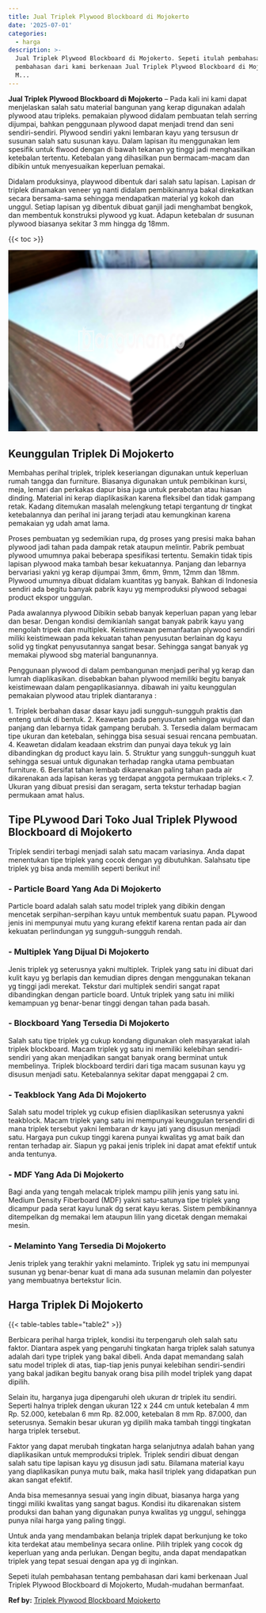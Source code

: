 ```yaml
---
title: Jual Triplek Plywood Blockboard di Mojokerto
date: '2025-07-01'
categories:
  - harga
description: >-
  Jual Triplek Plywood Blockboard di Mojokerto. Sepeti itulah pembahasan tentang
  pembahasan dari kami berkenaan Jual Triplek Plywood Blockboard di Mojokerto,
  M...
---
```


**Jual Triplek Plywood Blockboard di Mojokerto** – Pada kali ini kami dapat menjelaskan salah satu material bangunan yang kerap digunakan adalah plywood atau tripleks. pemakaian plywood didalam pembuatan telah serring dijumpai, bahkan penggunaan plywood dapat menjadi trend dan seni sendiri-sendiri. Plywood sendiri yakni lembaran kayu yang tersusun dr susunan salah satu susunan kayu. Dalam lapisan itu menggunakan lem spesifik untuk flwood dengan di bawah tekanan yg tinggi jadi menghasilkan ketebalan tertentu. Ketebalan yang dihasilkan pun bermacam-macam dan dibikin untuk menyesuaikan keperluan pemakai.

Didalam produksinya, playwood dibentuk dari salah satu lapisan. Lapisan dr triplek dinamakan veneer yg nanti didalam pembikinannya bakal direkatkan secara bersama-sama sehingga mendapatkan material yg kokoh dan unggul. Setiap lapisan yg dibentuk dibuat ganjil jadi menghambat bengkok, dan membentuk konstruksi plywood yg kuat. Adapun ketebalan dr susunan plywood biasanya sekitar 3 mm hingga dg 18mm.

{{< toc >}}

![Jual Triplek Plywood Blockboard di Mojokerto](/images/jual-triplek-murah-37.png)

## Keunggulan Triplek Di Mojokerto

Membahas perihal triplek, triplek keseriangan digunakan untuk keperluan rumah tangga dan furniture. Biasanya digunakan untuk pembikinan kursi, meja, lemari dan perkakas dapur bisa juga untuk perabotan atau hiasan dinding. Material ini kerap diaplikasikan karena fleksibel dan tidak gampang retak. Kadang ditemukan masalah melengkung tetapi tergantung dr tingkat ketebalannya dan perihal ini jarang terjadi atau kemungkinan karena pemakaian yg udah amat lama.

Proses pembuatan yg sedemikian rupa, dg proses yang presisi maka bahan plywood jadi tahan pada dampak retak ataupun melintir. Pabrik pembuat plywood umumnya pakai beberapa spesifikasi tertentu. Semakin tidak tipis lapisan plywood maka tambah besar kekuatannya. Panjang dan lebarnya bervariasi yakni yg kerap dijumpai 3mm, 6mm, 9mm, 12mm dan 18mm. Plywood umumnya dibuat didalam kuantitas yg banyak. Bahkan di Indonesia sendiri ada begitu banyak pabrik kayu yg memproduksi plywood sebagai product ekspor unggulan.

Pada awalannya plywood Dibikin sebab banyak keperluan papan yang lebar dan besar. Dengan kondisi demikianlah sangat banyak pabrik kayu yang mengolah tripek dan multiplek. Keistimewaan pemanfaatan plywood sendiri miliki keistimewaan pada kekuatan tahan penyusutan berlainan dg kayu solid yg tingkat penyusutannya sangat besar. Sehingga sangat banyak yg memakai plywood sbg material bangunannya.

Penggunaan plywood di dalam pembangunan menjadi perihal yg kerap dan lumrah diaplikasikan. disebabkan bahan plywood memiliki begitu banyak keistimewaan dalam pengaplikasiannya. dibawah ini yaitu keunggulan pemakaian plywood atau triplek diantaranya :

1\. Triplek berbahan dasar dasar kayu jadi sungguh-sungguh praktis dan enteng untuk di bentuk. 2. Keawetan pada penyusutan sehingga wujud dan panjang dan lebarnya tidak gampang berubah. 3. Tersedia dalam bermacam tipe ukuran dan ketebalan, sehingga bisa sesuai sesuai rencana pembuatan. 4. Keawetan didalam keadaan ekstrim dan punyai daya tekuk yg lain dibandingkan dg product kayu lain. 5. Struktur yang sungguh-sungguh kuat sehingga sesuai untuk digunakan terhadap rangka utama pembuatan furniture. 6. Bersifat tahan lembab dikarenakan paling tahan pada air dikarenakan ada lapisan keras yg terdapat anggota permukaan tripleks.< 7. Ukuran yang dibuat presisi dan seragam, serta tekstur terhadap bagian permukaan amat halus.

## Tipe PLywood Dari Toko Jual Triplek Plywood Blockboard di Mojokerto

Triplek sendiri terbagi menjadi salah satu macam variasinya. Anda dapat menentukan tipe triplek yang cocok dengan yg dibutuhkan. Salahsatu tipe triplek yg bisa anda memilih seperti berikut ini!

### \- Particle Board Yang Ada Di Mojokerto

Particle board adalah salah satu model triplek yang dibikin dengan mencetak serpihan-serpihan kayu untuk membentuk suatu papan. PLywood jenis ini mempunyai mutu yang kurang efektif karena rentan pada air dan kekuatan perlindungan yg sungguh-sungguh rendah.

### \- Multiplek Yang Dijual Di Mojokerto

Jenis triplek yg seterusnya yakni multiplek. Triplek yang satu ini dibuat dari kulit kayu yg berlapis dan kemudian dipres dengan menggunakan tekanan yg tinggi jadi merekat. Tekstur dari multiplek sendiri sangat rapat dibandingkan dengan particle board. Untuk triplek yang satu ini miliki kemampuan yg benar-benar tinggi dengan tahan pada basah.

### \- Blockboard Yang Tersedia Di Mojokerto

Salah satu tipe triplek yg cukup kondang digunakan oleh masyarakat ialah triplek blockboard. Macam triplek yg satu ini memiliki kelebihan sendiri-sendiri yang akan menjadikan sangat banyak orang berminat untuk membelinya. Triplek blockboard terdiri dari tiga macam susunan kayu yg disusun menjadi satu. Ketebalannya sekitar dapat menggapai 2 cm.

### \- Teakblock Yang Ada Di Mojokerto

Salah satu model triplek yg cukup efisien diaplikasikan seterusnya yakni teakblock. Macam triplek yang satu ini mempunyai keunggulan tersendiri di mana triplek tersebut yakni lembaran dr kayu jati yang disusun menjadi satu. Hargaya pun cukup tinggi karena punyai kwalitas yg amat baik dan rentan terhadap air. Siapun yg pakai jenis triplek ini dapat amat efektif untuk anda tentunya.

### \- MDF Yang Ada Di Mojokerto

Bagi anda yang tengah melacak triplek mampu pilih jenis yang satu ini. Medium Density Fiberboard (MDF) yakni satu-satunya tipe triplek yang dicampur pada serat kayu lunak dg serat kayu keras. Sistem pembikinannya ditempelkan dg memakai lem ataupun lilin yang dicetak dengan memakai mesin.

### \- Melaminto Yang Tersedia Di Mojokerto

Jenis triplek yang terakhir yakni melaminto. Triplek yg satu ini mempunyai susunan yg benar-benar kuat di mana ada susunan melamin dan polyester yang membuatnya bertekstur licin.

## Harga Triplek Di Mojokerto

{{< table-tables table="table2" >}}

Berbicara perihal harga triplek, kondisi itu terpengaruh oleh salah satu faktor. Diantara aspek yang pengaruhi tingkatan harga triplek salah satunya adalah dari type triplek yang bakal dibeli. Anda dapat memandang salah satu model triplek di atas, tiap-tiap jenis punyai kelebihan sendiri-sendiri yang bakal jadikan begitu banyak orang bisa pilih model triplek yang dapat dipilih.

Selain itu, harganya juga dipengaruhi oleh ukuran dr triplek itu sendiri. Seperti halnya triplek dengan ukuran 122 x 244 cm untuk ketebalan 4 mm Rp. 52.000, ketebalan 6 mm Rp. 82.000, ketebalan 8 mm Rp. 87.000, dan seterusnya. Semakin besar ukuran yg dipilih maka tambah tinggi tingkatan harga triplek tersebut.

Faktor yang dapat merubah tingkatan harga selanjutnya adalah bahan yang diaplikasikan untuk memproduksi triplek. Triplek sendiri dibuat dengan salah satu tipe lapisan kayu yg disusun jadi satu. Bilamana material kayu yang diaplikasikan punya mutu baik, maka hasil triplek yang didapatkan pun akan sangat efektif.

Anda bisa memesannya sesuai yang ingin dibuat, biasanya harga yang tinggi miliki kwalitas yang sangat bagus. Kondisi itu dikarenakan sistem produksi dan bahan yang digunakan punya kwalitas yg unggul, sehingga punya nilai harga yang paling tinggi.

Untuk anda yang mendambakan belanja triplek dapat berkunjung ke toko kita terdekat atau membelinya secara online. Pilih triplek yang cocok dg keperluan yang anda perlukan. Dengan begitu, anda dapat mendapatkan triplek yang tepat sesuai dengan apa yg di inginkan.

Sepeti itulah pembahasan tentang pembahasan dari kami berkenaan Jual Triplek Plywood Blockboard di Mojokerto, Mudah-mudahan bermanfaat.

**Ref by:** [Triplek Plywood Blockboard Mojokerto](https://id.wikipedia.org/wiki/Triplek)
